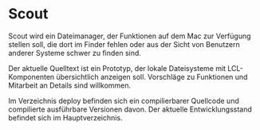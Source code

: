 # Scout

Scout wird ein Dateimanager, der Funktionen auf dem Mac zur Verfügung stellen soll, die dort im Finder fehlen oder aus der Sicht von Benutzern anderer Systeme schwer zu finden sind.

Der aktuelle Quelltext ist ein Prototyp, der lokale Dateisysteme mit LCL-Komponenten übersichtlich anzeigen soll. Vorschläge zu Funktionen und Mitarbeit an Details sind willkommen.

Im Verzeichnis deploy befinden sich ein compilierbarer Quellcode und compilierte ausführbare Versionen davon. Der aktuelle Entwicklungsstand befindet sich im Hauptverzeichnis.
